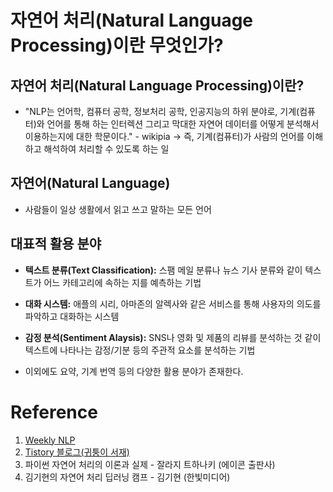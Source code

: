 # 자연어 처리(Natural Language Processing)이란 무엇인가?

## 자연어 처리(Natural Language Processing)이란?
- "NLP는 언어학, 컴퓨터 공학, 정보처리 공학, 인공지능의 하위 분야로, 기계(컴퓨터)와 언어를 통해 하는 인터렉션 그리고 막대한 자연어 데이터를 어떻게 분석해서 이용하는지에 대한 학문이다." - wikipia
    -> 즉, 기계(컴퓨터)가 사람의 언어를 이해하고 해석하여 처리할 수 있도록 하는 일

## 자연어(Natural Language)
- 사람들이 일상 생활에서 읽고 쓰고 말하는 모든 언어

## 대표적 활용 분야
- **텍스트 분류(Text Classification):** 스팸 메일 분류나 뉴스 기사 분류와 같이 텍스트가 어느 카테고리에 속하는 지를 예측하는 기법

- **대화 시스템:** 애플의 시리, 아마존의 알렉사와 같은 서비스를 통해 사용자의 의도를 파악하고 대화하는 시스템

- **감정 분석(Sentiment Alaysis):** SNS나 영화 및 제품의 리뷰를 분석하는 것 같이 텍스트에 나타나는 감정/기분 등의 주관적 요소를 분석하는 기법

- 이외에도 요약, 기계 번역 등의 다양한 활용 분야가 존재한다.



# Reference 
1. [Weekly NLP](https://jiho-ml.com/weekly-nlp-0/)
2. [Tistory 블로그(귀퉁이 서재)](https://bkshin.tistory.com/entry/NLP-1-%EC%9E%90%EC%97%B0%EC%96%B4-%EC%B2%98%EB%A6%ACNatural-Language-Processing%EB%9E%80-%EB%AC%B4%EC%97%87%EC%9D%B8%EA%B0%80)
3. 파이썬 자연어 처리의 이론과 실제 - 잘라지 트하나키 (에이콘 출판사)
4. 김기현의 자연어 처리 딥러닝 캠프 - 김기현 (한빛미디어)